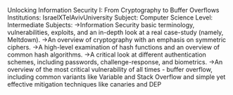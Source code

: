 Unlocking Information Security I: From Cryptography to Buffer Overflows
Institutions: IsraelXTelAvivUniversity
Subject: Computer Science
Level: Intermediate
Subjects:
->Information Security basic terminology, vulnerabilities, exploits, and an in-depth look at a real case-study (namely, Meltdown).
->An overview of cryptography with an emphasis on symmetric ciphers.
->A high-level examination of hash functions and an overview of common hash algorithms.
->A critical look at different authentication schemes, including passwords, challenge-response, and biometrics.
->An overview of the most critical vulnerability of all times - buffer overflow, including common variants like Variable and Stack Overflow and simple yet effective mitigation techniques like canaries and DEP


